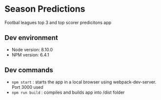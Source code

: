 # Season Predictions 
Footbal leagues top 3 and top scorer predicitons app

## Dev environment

- Node version: 8.10.0
- NPM version: 6.4.1

## Dev commands

- `npm start` : starts the app in a local browser using webpack-dev-server. Port 3000 used
- `npm run build` : compiles and builds app into /dist folder 

